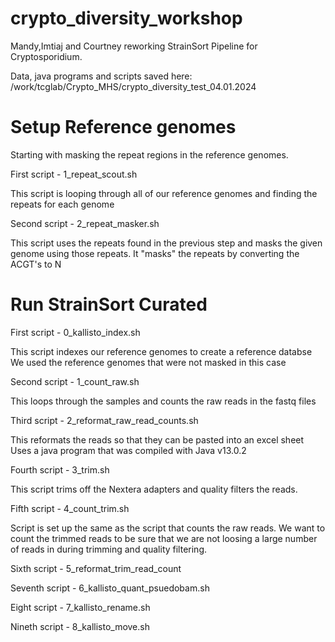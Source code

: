 # crypto_diversity_workshop
 
 Mandy,Imtiaj and Courtney reworking StrainSort Pipeline for Cryptosporidium.
 
 Data, java programs and scripts saved here:
 /work/tcglab/Crypto_MHS/crypto_diversity_test_04.01.2024
 
 # Setup Reference genomes
 Starting with masking the repeat regions in the reference genomes.
 
 First script - 1_repeat_scout.sh
 
 This script is looping through all of our reference genomes and finding the repeats for each genome
 
 Second script - 2_repeat_masker.sh
 
 This script uses the repeats found in the previous step and masks the given genome using those repeats.
 It "masks" the repeats by converting the ACGT's to N
 
 # Run StrainSort Curated
 
First script - 0_kallisto_index.sh
 
 This script indexes our reference genomes to create a reference databse
 We used the reference genomes that were not masked in this case

Second script - 1_count_raw.sh

This loops through the samples and counts the raw reads in the fastq files

Third script - 2_reformat_raw_read_counts.sh

This reformats the reads so that they can be pasted into an excel sheet
Uses a java program that was compiled with Java v13.0.2

Fourth script - 3_trim.sh

This script trims off the Nextera adapters and quality filters the reads.

Fifth script - 4_count_trim.sh

Script is set up the same as the script that counts the raw reads. 
We want to count the trimmed reads to be sure that we are not loosing a large number of reads in during trimming and quality filtering.

Sixth script - 5_reformat_trim_read_count

Seventh script - 6_kallisto_quant_psuedobam.sh

Eight script - 7_kallisto_rename.sh

Nineth script - 8_kallisto_move.sh

